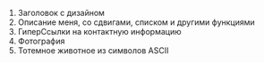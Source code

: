 1. Заголовок с дизайном
2. Описание меня, со сдвигами, списком и другими функциями
3. ГиперСсылки на контактную информацию
4. Фотография
5. Тотемное животное из символов ASCII
